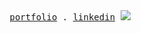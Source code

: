 <div align="center">
  <samp>
    <a href="https://ofekasido.xyz/">portfolio</a> .
    <a href="https://linkedin.com/in/ofekasido/">linkedin</a>
  </samp>
  <img src="https://hits-app.vercel.app/hits?url=https%3A%2F%2Fgithub.com%2Foasido" />
</div>
